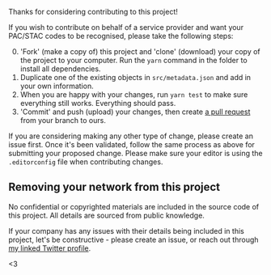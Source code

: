 Thanks for considering contributing to this project!

If you wish to contribute on behalf of a service provider and want your PAC/STAC codes to be recognised, please take the following steps:

0. 'Fork' (make a copy of) this project and 'clone' (download) your copy of the project to your computer. Run the `yarn` command in the folder to install all dependencies.
0. Duplicate one of the existing objects in `src/metadata.json` and add in your own information.
0. When you are happy with your changes, run `yarn test` to make sure everything still works. Everything should pass.
0. 'Commit' and push (upload) your changes, then create [a pull request](https://docs.github.com/en/pull-requests/collaborating-with-pull-requests/proposing-changes-to-your-work-with-pull-requests/creating-a-pull-request) from your branch to ours.

If you are considering making any other type of change, please create an issue first. Once it's been validated, follow the same process as above for submitting your proposed change. Please make sure your editor is using the `.editorconfig` file when contributing changes.

## Removing your network from this project

No confidential or copyrighted materials are included in the source code of this project. All details are sourced from public knowledge.

If your company has any issues with their details being included in this project, let's be constructive - please create an issue, or reach out through [my linked Twitter profile](https://github.com/dylmye/).

<3
